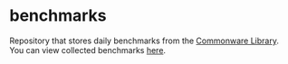 # benchmarks

Repository that stores daily benchmarks from the [Commonware Library](https://github.com/commonwarexyz/monorepo). You can view collected benchmarks [here](https://commonware.xyz/benchmarks).
